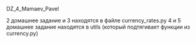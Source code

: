 DZ_4_Mamaev_Pavel

2 домашнее задание и 3 находятся в файле currency_rates.py
4 и 5 домашнее задание находятся в utils (который подтягивает функции из currency.py)
